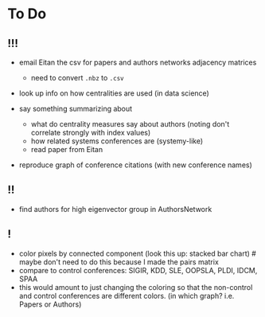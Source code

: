 # To Do

## !!!

- email Eitan the csv for papers and authors networks adjacency matrices
  - need to convert `.nbz` to `.csv`

- look up info on how centralities are used (in data science)

- say something summarizing about
  - what do centrality measures say about authors (noting don't correlate strongly with index values)
  - how related systems conferences are (systemy-like)
  - read paper from Eitan

- reproduce graph of conference citations (with new conference names)

## !!

- find authors for high eigenvector group in AuthorsNetwork

## !

- color pixels by connected component (look this up: stacked bar chart) # maybe don't need to do this because I made the pairs matrix
- compare to control conferences: SIGIR, KDD, SLE, OOPSLA, PLDI, IDCM, SPAA
- this would amount to just changing the coloring so that the non-control and control conferences are different colors. (in which graph? i.e. Papers or Authors)
